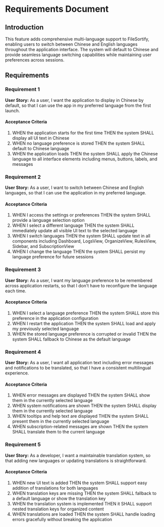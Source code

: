 # Requirements Document

## Introduction

This feature adds comprehensive multi-language support to FileSortify, enabling users to switch between Chinese and English languages throughout the application interface. The system will default to Chinese and provide seamless language switching capabilities while maintaining user preferences across sessions.

## Requirements

### Requirement 1

**User Story:** As a user, I want the application to display in Chinese by default, so that I can use the app in my preferred language from the first launch.

#### Acceptance Criteria

1. WHEN the application starts for the first time THEN the system SHALL display all UI text in Chinese
2. WHEN no language preference is stored THEN the system SHALL default to Chinese language
3. WHEN the application loads THEN the system SHALL apply the Chinese language to all interface elements including menus, buttons, labels, and messages

### Requirement 2

**User Story:** As a user, I want to switch between Chinese and English languages, so that I can use the application in my preferred language.

#### Acceptance Criteria

1. WHEN I access the settings or preferences THEN the system SHALL provide a language selection option
2. WHEN I select a different language THEN the system SHALL immediately update all visible UI text to the selected language
3. WHEN I switch languages THEN the system SHALL update text in all components including Dashboard, LogsView, OrganizeView, RulesView, Sidebar, and SubscriptionView
4. WHEN I change the language THEN the system SHALL persist my language preference for future sessions

### Requirement 3

**User Story:** As a user, I want my language preference to be remembered across application restarts, so that I don't have to reconfigure the language each time.

#### Acceptance Criteria

1. WHEN I select a language preference THEN the system SHALL store this preference in the application configuration
2. WHEN I restart the application THEN the system SHALL load and apply my previously selected language
3. WHEN the stored language preference is corrupted or invalid THEN the system SHALL fallback to Chinese as the default language

### Requirement 4

**User Story:** As a user, I want all application text including error messages and notifications to be translated, so that I have a consistent multilingual experience.

#### Acceptance Criteria

1. WHEN error messages are displayed THEN the system SHALL show them in the currently selected language
2. WHEN system notifications are shown THEN the system SHALL display them in the currently selected language
3. WHEN tooltips and help text are displayed THEN the system SHALL present them in the currently selected language
4. WHEN subscription-related messages are shown THEN the system SHALL translate them to the current language

### Requirement 5

**User Story:** As a developer, I want a maintainable translation system, so that adding new languages or updating translations is straightforward.

#### Acceptance Criteria

1. WHEN new UI text is added THEN the system SHALL support easy addition of translations for both languages
2. WHEN translation keys are missing THEN the system SHALL fallback to a default language or show the translation key
3. WHEN the translation system is implemented THEN it SHALL support nested translation keys for organized content
4. WHEN translations are loaded THEN the system SHALL handle loading errors gracefully without breaking the application